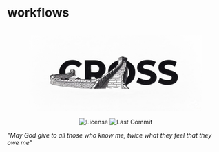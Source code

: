 # workflows

<div align="center">
  <br>
  <img width="80%" style="max-width:80%" src=".github/cross.jpg" title="cross">
  <br>
</div>

<p align="center">
<img src="https://img.shields.io/github/license/havario/workflows.svg?style=flat" alt="License" />
<img src="https://img.shields.io/github/last-commit/havario/workflows?style=flat" alt="Last Commit" />
</p>

_"May God give to all those who know me, twice what they feel that they owe me"_